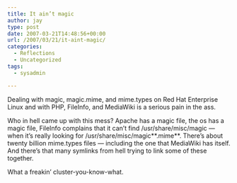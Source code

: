 ```yaml
---
title: It ain’t magic
author: jay
type: post
date: 2007-03-21T14:48:56+00:00
url: /2007/03/21/it-aint-magic/
categories:
  - Reflections
  - Uncategorized
tags:
  - sysadmin

---
```

Dealing with magic, magic.mime, and mime.types on Red Hat Enterprise Linux and with PHP, FileInfo, and MediaWiki is a serious pain in the ass.

Who in hell came up with this mess? Apache has a magic file, the os has a magic file, FileInfo complains that it can’t find /usr/share/misc/magic — when it’s really looking for /usr/share/misc/magic**.mime**. There’s about twenty billion mime.types files — including the one that MediaWiki has itself. And there’s that many symlinks from hell trying to link some of these together.

What a freakin’ cluster-you-know-what.